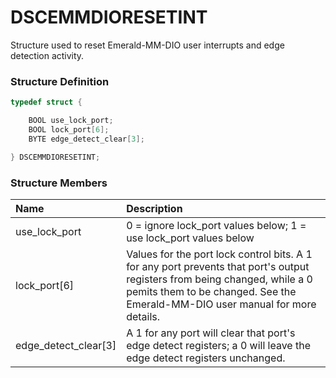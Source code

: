 # DSCEMMDIORESETINT

Structure used to reset Emerald-MM-DIO user interrupts and edge detection activity.

### Structure Definition

```c
typedef struct {

    BOOL use_lock_port;
    BOOL lock_port[6];
    BYTE edge_detect_clear[3];

} DSCEMMDIORESETINT;
```

### Structure Members

| Name | Description |
| :--- | :--- |
| use\_lock\_port | 0 = ignore lock\_port values below; 1 = use lock\_port values below |
| lock\_port\[6\] | Values for the port lock control bits. A 1 for any port prevents that port's output registers from being changed, while a 0 pemits them to be changed. See the Emerald-MM-DIO user manual for more details. |
| edge\_detect\_clear\[3\] | A 1 for any port will clear that port's edge detect registers; a 0 will leave the edge detect registers unchanged. |

